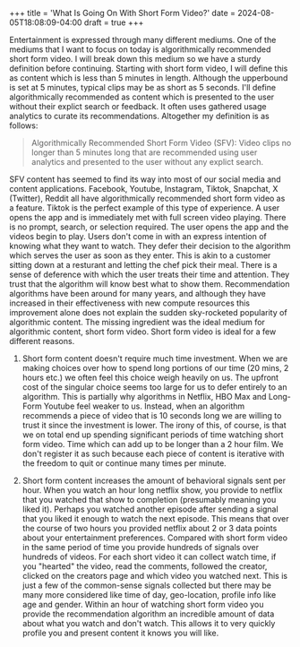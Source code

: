 +++
title = 'What Is Going On With Short Form Video?'
date = 2024-08-05T18:08:09-04:00
draft = true
+++

Entertainment is expressed through many different mediums. One of the mediums that I want to focus on today is algorithmically recommended short form video. I will break down this medium so we have a sturdy definition before continuing. Starting with short form video, I will define this as content which is less than 5 minutes in length. Although the upperbound is set at 5 minutes, typical clips may be as short as 5 seconds. I'll define algorithmically recommended as content which is presented to the user without their explict search or feedback. It often uses gathered usage analytics to curate its recommendations. Altogether my definition is as follows:

> Algorithmically Recommended Short Form Video (SFV):
> Video clips no longer than 5 minutes long that are recommended using user analytics and presented to the user without any explict search.

SFV content has seemed to find its way into most of our social media and content applications. Facebook, Youtube, Instagram, Tiktok, Snapchat, X (Twitter), Reddit all have algorithmically recommended short form video as a feature. Tiktok is the perfect example of this type of experience. A user opens the app and is immediately met with full screen video playing. There is no prompt, search, or selection required. The user opens the app and the videos begin to play. Users don't come in with an express intention of knowing what they want to watch. They defer their decision to the algorithm which serves the user as soon as they enter. This is akin to a customer sitting down at a resturant and letting the chef pick their meal. There is a sense of deference with which the user treats their time and attention. They trust that the algorithm will know best what to show them. Recommendation algorithms have been around for many years, and although they have increased in their effectiveness with new compute resources this improvement alone does not explain the sudden sky-rocketed popularity of algorithmic content. The missing ingredient was the ideal medium for algorithmic content, short form video. Short form video is ideal for a few different reasons.

1. Short form content doesn't require much time investment. When we are making choices over how to spend long portions of our time (20 mins, 2 hours etc.) we often feel this choice weigh heavily on us. The upfront cost of the singular choice seems too large for us to defer entirely to an algorithm. This is partially why algorithms in Netflix, HBO Max and Long-Form Youtube feel weaker to us. Instead, when an algorithm recommends a piece of video that is 10 seconds long we are willing to trust it since the investment is lower. The irony of this, of course, is that we on total end up spending significant periods of time watching short form video. Time which can add up to be longer than a 2 hour film. We don't register it as such because each piece of content is iterative with the freedom to quit or continue many times per minute.

2. Short form content increases the amount of behavioral signals sent per hour. When you watch an hour long netflix show, you provide to netflix that you watched that show to completion (presumably meaning you liked it). Perhaps you watched another episode after sending a signal that you liked it enough to watch the next episode. This means that over the course of two hours you provided netflix about 2 or 3 data points about your entertainment preferences. Compared with short form video in the same period of time you provide hundreds of signals over hundreds of videos. For each short video it can collect watch time, if you "hearted" the video, read the comments, followed the creator, clicked on the creators page and which video you watched next. This is just a few of the common-sense signals collected but there may be many more considered like time of day, geo-location, profile info like age and gender. Within an hour of watching short form video you provide the recommendation algorithm an incredible amount of data about what you watch and don't watch. This allows it to very quickly profile you and present content it knows you will like.
